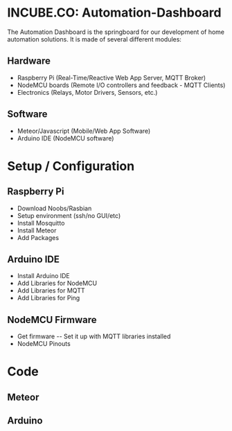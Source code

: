 # INCUBE.CO: Automation-Dashboard
The Automation Dashboard is the springboard for our development of home automation solutions.
It is made of several different modules:

## Hardware
- Raspberry Pi (Real-Time/Reactive Web App Server, MQTT Broker)
- NodeMCU boards (Remote I/O controllers and feedback - MQTT Clients)
- Electronics (Relays, Motor Drivers, Sensors, etc.)

## Software
- Meteor/Javascript (Mobile/Web App Software)
- Arduino IDE (NodeMCU software)

# Setup / Configuration
## Raspberry Pi
- Download Noobs/Rasbian
- Setup environment (ssh/no GUI/etc)
- Install Mosquitto
- Install Meteor
- Add Packages

## Arduino IDE
- Install Arduino IDE
- Add Libraries for NodeMCU
- Add Libraries for MQTT
- Add Libraries for Ping

## NodeMCU Firmware
- Get firmware
-- Set it up with MQTT libraries installed
- NodeMCU Pinouts

# Code
## Meteor

## Arduino
